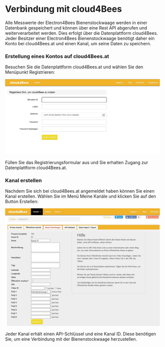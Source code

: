 # Verbindung mit cloud4Bees [](id=verbindung-mit-cloud4bees)

Alle Messwerte der Electron4Bees Bienenstockwaage werden in einer Datenbank gespeichert und können über eine Rest API abgerufen und weiterverarbeitet werden.
Dies erfolgt über die Datenplattform cloud4Bees. Jeder Besitzer einer Electron4Bees Bienenstockwaage benötigt daher ein Konto bei cloud4Bees.at und einen Kanal, um seine Daten zu speichern.

### Erstellung eines Kontos auf cloud4Bees.at

Besuchen Sie die Datenplattform cloud4Bees.at und wählen Sie den Menüpunkt Registrieren:

![Abb.: Registrierung bei cloud4Bees](../images/cloud4Bees-Registrierung.JPG)


Füllen Sie das Registrierungsformular aus und Sie erhalten Zugang zur Datenplattform cloud4Bees.at.


### Kanal erstellen

Nachdem Sie sich bei cloud4Bees.at angemeldet haben können Sie einen Kanal erstellen. Wählen Sie im Menü Meine Kanäle und klicken Sie auf den Button Erstellen:

![Abb.: Kanal erstelen bei cloud4Bees](../images/cloud4Bees-Kanal-erstellen.JPG)


Jeder Kanal erhält einen API-Schlüssel und eine Kanal ID. Diese benötigen Sie, um eine Verbindung mit der Bienenstockwaage herzustellen.
